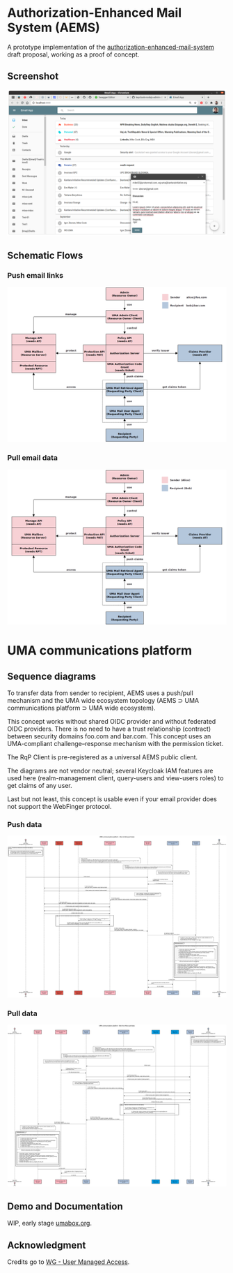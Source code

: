 # Authorization-Enhanced Mail System (AEMS)

A prototype implementation of the [authorization-enhanced-mail-system][1] draft proposal, working as a proof of concept.

## Screenshot

![GUI](./images/gui.png)

## Schematic Flows

### Push email links

![Schematic Flow - push data](./images/schematic-flow-push.png)

### Pull email data

![Schematic Flow - pull data](./images/schematic-flow-pull.png)

# UMA communications platform

## Sequence diagrams

To transfer data from sender to recipient, AEMS uses a push/pull mechanism and the UMA wide ecosystem topology (AEMS ⊃ UMA communications platform ⊃ UMA wide ecosystem).

This concept works without shared OIDC provider and without federated OIDC providers. There is no need to have a trust relationship (contract) between security domains foo.com and bar.com. This concept uses an UMA-compliant challenge–response mechanism with the permission ticket.

The RqP Client is pre-registered as a universal AEMS public client.

The diagrams are not vendor neutral; several Keycloak IAM features are used here (realm-management client, query-users and view-users roles) to get claims of any user.

Last but not least, this concept is usable even if your email provider does not support the WebFinger protocol.

### Push data

![Sequence Diagram - push data](./images/uma-communications-platform-alice-to-bob-push-data.png)

### Pull data

![Sequence Diagram - pull data](./images/uma-communications-platform-bob-from-alice-pull-data.png)

## Demo and Documentation

WIP, early stage [umabox.org][2].

## Acknowledgment

Credits go to [WG - User Managed Access][3].

[1]: https://github.com/uma-email/proposal
[2]: https://www.umabox.org
[3]: https://kantarainitiative.org/confluence/display/uma/Home